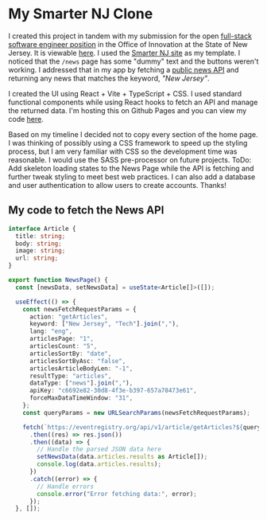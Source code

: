 # My Smarter NJ Clone

I created this project in tandem with my submission for the open [full-stack software engineer position](https://innovation.nj.gov/join/full-stack-software-engineer/?utm_source=All-hands+job+board&utm_medium=getro.com&gh_src=All-hands+job+board) in the Office of Innovation at the State of New Jersey. It is viewable [here](https://jjcazel.github.io/). I used the [Smarter NJ site](https://smarter.nj.gov/) as my template. I noticed that the `/news` page has some "dummy" text and the buttons weren't working. I addressed that in my app by fetching a [public news API](https://newsapi.ai/) and returning any news that matches the keyword, *"New Jersey"*.

I created the UI using React + Vite + TypeScript + CSS. I used standard functional components while using React hooks to fetch an API and manage the returned data. I'm hosting this on Github Pages and you can view my code [here](https://github.com/jjcazel/jjcazel.github.io).

Based on my timeline I decided not to copy every section of the home page. I was thinking of possibly using a CSS framework to speed up the styling process, but I am very familiar with CSS so the development time was reasonable. I would use the SASS pre-processor on future projects. ToDo: Add skeleton loading states to the News Page while the API is fetching and further tweak styling to meet best web practices. I can also add a database and user authentication to allow users to create accounts.
Thanks!

## My code to fetch the News API

```ts
interface Article {
  title: string;
  body: string;
  image: string;
  url: string;
}

export function NewsPage() {
  const [newsData, setNewsData] = useState<Article[]>([]);

  useEffect(() => {
    const newsFetchRequestParams = {
      action: "getArticles",
      keyword: ["New Jersey", "Tech"].join(","),
      lang: "eng",
      articlesPage: "1",
      articlesCount: "5",
      articlesSortBy: "date",
      articlesSortByAsc: "false",
      articlesArticleBodyLen: "-1",
      resultType: "articles",
      dataType: ["news"].join(","),
      apiKey: "c6692e82-30d8-4f3e-b397-657a78473e61",
      forceMaxDataTimeWindow: "31",
    };
    const queryParams = new URLSearchParams(newsFetchRequestParams);

    fetch(`https://eventregistry.org/api/v1/article/getArticles?${queryParams}`)
      .then((res) => res.json())
      .then((data) => {
        // Handle the parsed JSON data here
        setNewsData(data.articles.results as Article[]);
        console.log(data.articles.results);
      })
      .catch((error) => {
        // Handle errors
        console.error("Error fetching data:", error);
      });
  }, []);
```

